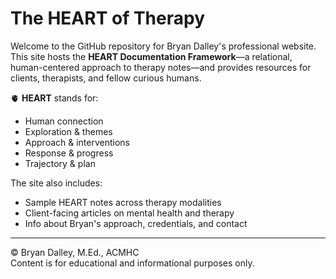 # The HEART of Therapy

Welcome to the GitHub repository for Bryan Dalley's professional website.  
This site hosts the **HEART Documentation Framework**—a relational, human-centered approach to therapy notes—and provides resources for clients, therapists, and fellow curious humans.

🫀 **HEART** stands for:
- Human connection  
- Exploration & themes  
- Approach & interventions  
- Response & progress  
- Trajectory & plan

The site also includes:
- Sample HEART notes across therapy modalities
- Client-facing articles on mental health and therapy
- Info about Bryan's approach, credentials, and contact

---

© Bryan Dalley, M.Ed., ACMHC  
Content is for educational and informational purposes only.
